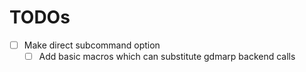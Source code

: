 # TODOs

* [ ] Make direct subcommand option
  * [ ] Add basic macros which can substitute gdmarp backend calls
